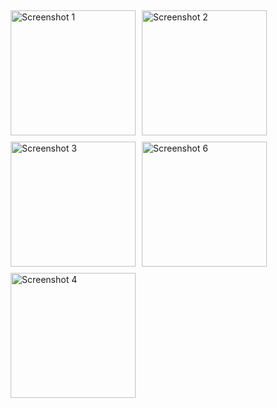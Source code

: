
<div style="display:flex; flex-wrap: wrap;">
    <img src="https://github.com/Jaat0050/cf_payment_test_flutter_app/assets/128021626/715c5441-b029-4e0a-859b-fae456568a3a" alt="Screenshot 1" style="width:200px; margin:5px;">
    <img src="https://github.com/Jaat0050/cf_payment_test_flutter_app/assets/128021626/5d2441dd-3bd8-4c54-9516-87b08173429b" alt="Screenshot 2" style="width:200px; margin:5px;">
    <img src="https://github.com/Jaat0050/cf_payment_test_flutter_app/assets/128021626/24711aef-c7f5-4d9f-ac6d-3b17bd07476d" alt="Screenshot 3" style="width:200px; margin:5px;">
    <img src="https://github.com/Jaat0050/cf_payment_test_flutter_app/assets/128021626/b99259d5-3f19-47fe-8277-46988a5ad430" alt="Screenshot 6" style="width:200px; margin:5px;">
    <img src="https://github.com/Jaat0050/cf_payment_test_flutter_app/assets/128021626/573a4ed4-c7a1-49b2-b2db-2c0aabf576a7" alt="Screenshot 4" style="width:200px; margin:5px;">
</div>

